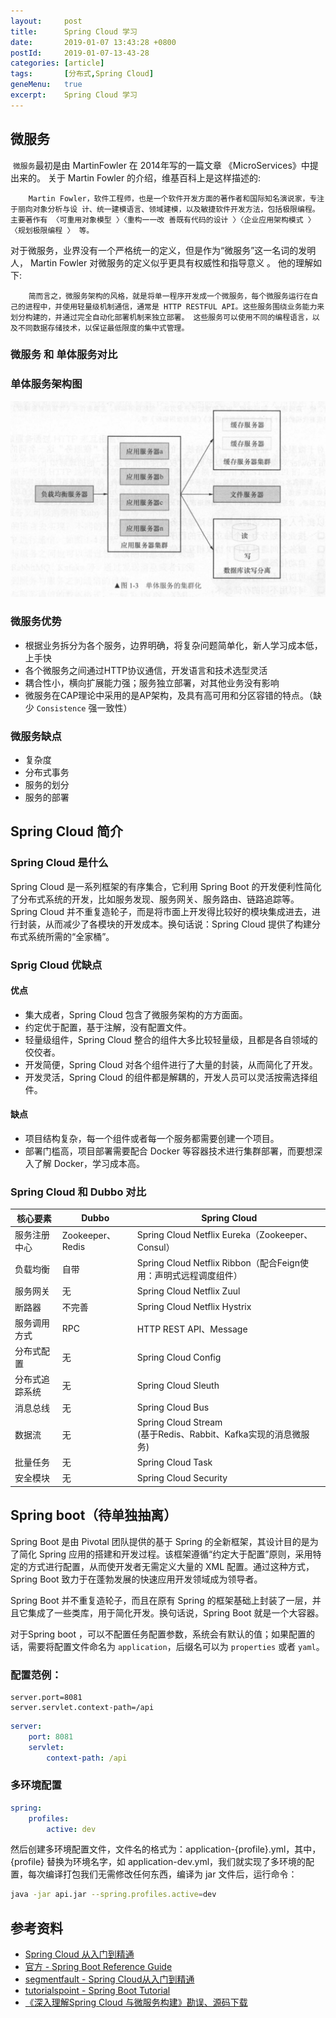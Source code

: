 ```yaml
---
layout:     post
title:      Spring Cloud 学习
date:       2019-01-07 13:43:28 +0800
postId:     2019-01-07-13-43-28
categories: [article]
tags:       [分布式,Spring Cloud]
geneMenu:   true
excerpt:    Spring Cloud 学习
---
```


## 微服务

​	`微服务`最初是由 MartinFowler 在 2014年写的一篇文章 《MicroServices》中提出来的。
关于 Martin Fowler 的介绍，维基百科上是这样描述的:

```
	Martin Fowler，软件工程师，也是一个软件开发方面的著作者和国际知名演说家，专注于丽向对象分析与设 计、统一建模语言、领域建模，以及敏捷软件开发方法，包括极限编程。 主要著作有 〈可重用对象模型 〉〈重构一一改 善既有代码的设计 〉〈企业应用架构模式 〉〈规划极限编程 〉 等。
```

对于微服务，业界没有一个严格统一的定义，但是作为“微服务”这一名词的发明人， Martin Fowler 对微服务的定义似乎更具有权威性和指导意义 。 他的理解如下: 

```
	简而言之，微服务架构的风格，就是将单一程序开发成一个微服务，每个微服务运行在自己的进程中，并使用轻量级机制通信，通常是 HTTP RESTFUL API。这些服务围绕业务能力来划分构建的，并通过完全自动化部署机制来独立部署。 这些服务可以使用不同的编程语言，以及不同数据存储技术，以保证最低限度的集中式管理。
```

### 微服务 和 单体服务对比

### 单体服务架构图

![单体服务的集群化](/image/post/2019/01/07/The-Cluster-of-single-Service.jpg)

### 微服务优势

* 根据业务拆分为各个服务，边界明确，将复杂问题简单化，新人学习成本低，上手快
* 各个微服务之间通过HTTP协议通信，开发语言和技术选型灵活
* 耦合性小，横向扩展能力强；服务独立部署，对其他业务没有影响
* 微服务在CAP理论中采用的是AP架构，及具有高可用和分区容错的特点。（缺少 `Consistence` 强一致性）

### 微服务缺点

* 复杂度
* 分布式事务
* 服务的划分
* 服务的部署



## Spring Cloud 简介

### Spring Cloud 是什么

Spring Cloud 是一系列框架的有序集合，它利用 Spring Boot 的开发便利性简化了分布式系统的开发，比如服务发现、服务网关、服务路由、链路追踪等。Spring Cloud 并不重复造轮子，而是将市面上开发得比较好的模块集成进去，进行封装，从而减少了各模块的开发成本。换句话说：Spring Cloud 提供了构建分布式系统所需的“全家桶”。

### Sprig Cloud 优缺点

#### 优点

* 集大成者，Spring Cloud 包含了微服务架构的方方面面。
* 约定优于配置，基于注解，没有配置文件。
* 轻量级组件，Spring Cloud 整合的组件大多比较轻量级，且都是各自领域的佼佼者。
* 开发简便，Spring Cloud 对各个组件进行了大量的封装，从而简化了开发。
* 开发灵活，Spring Cloud 的组件都是解耦的，开发人员可以灵活按需选择组件。

#### 缺点

* 项目结构复杂，每一个组件或者每一个服务都需要创建一个项目。
* 部署门槛高，项目部署需要配合 Docker 等容器技术进行集群部署，而要想深入了解 Docker，学习成本高。

### Spring Cloud 和 Dubbo 对比

| 核心要素       | Dubbo            | Spring Cloud                                                 |
| -------------- | ---------------- | ------------------------------------------------------------ |
| 服务注册中心   | Zookeeper、Redis | Spring Cloud Netflix Eureka（Zookeeper、Consul）             |
| 负载均衡       | 自带             | Spring Cloud Netflix Ribbon（配合Feign使用：声明式远程调度组件） |
| 服务网关       | 无               | Spring Cloud Netflix Zuul                                    |
| 断路器         | 不完善           | Spring Cloud Netflix Hystrix                                 |
| 服务调用方式   | RPC              | HTTP REST API、Message                                       |
| 分布式配置     | 无               | Spring Cloud Config                                          |
| 分布式追踪系统 | 无               | Spring Cloud Sleuth                                          |
| 消息总线       | 无               | Spring Cloud Bus                                             |
| 数据流         | 无               | Spring Cloud Stream<br /> (基于Redis、Rabbit、Kafka实现的消息微服务) |
| 批量任务       | 无               | Spring Cloud Task                                            |
| 安全模块       | 无               | Spring Cloud Security                                        |





## Spring boot（待单独抽离）

Spring Boot 是由 Pivotal 团队提供的基于 Spring 的全新框架，其设计目的是为了简化 Spring 应用的搭建和开发过程。该框架遵循“约定大于配置”原则，采用特定的方式进行配置，从而使开发者无需定义大量的 XML 配置。通过这种方式，Spring Boot 致力于在蓬勃发展的快速应用开发领域成为领导者。

Spring Boot 并不重复造轮子，而且在原有 Spring 的框架基础上封装了一层，并且它集成了一些类库，用于简化开发。换句话说，Spring Boot 就是一个大容器。

对于Spring boot ，可以不配置任务配置参数，系统会有默认的值；如果配置的话，需要将配置文件命名为 `application`，后缀名可以为 `properties` 或者 `yaml`。

### 配置范例：

```properties
server.port=8081
server.servlet.context-path=/api
```

```yaml
server:
	port: 8081
	servlet:
		context-path: /api
```

### 多环境配置

```yaml
spring:
	profiles:
		active: dev
```

然后创建多环境配置文件，文件名的格式为：application-{profile}.yml，其中，{profile} 替换为环境名字，如 application-dev.yml，我们就实现了多环境的配置，每次编译打包我们无需修改任何东西，编译为 jar 文件后，运行命令：

```bash
java -jar api.jar --spring.profiles.active=dev
```















## 参考资料

* [Spring Cloud 从入门到精通](https://blog.csdn.net/valada/article/details/80892573)
* [官方 - Spring Boot Reference Guide](https://docs.spring.io/spring-boot/docs/2.1.1.RELEASE/reference/html/)
* [segmentfault - Spring Cloud从入门到精通](https://segmentfault.com/blog/dd-springcloud)
* [tutorialspoint - Spring Boot Tutorial](https://www.tutorialspoint.com/spring_boot/index.htm)
* [《深入理解Spring Cloud 与微服务构建》勘误、源码下载](https://blog.csdn.net/forezp/article/details/79638403)